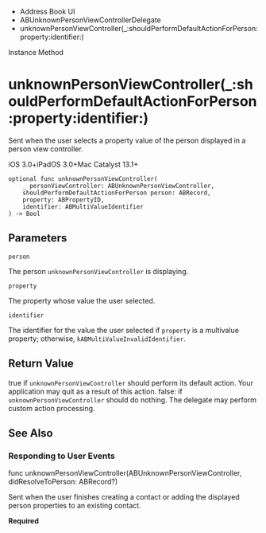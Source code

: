 

- Address Book UI
- ABUnknownPersonViewControllerDelegate
-  unknownPersonViewController(\_:shouldPerformDefaultActionForPerson:property:identifier:) 

Instance Method

# unknownPersonViewController(\_:shouldPerformDefaultActionForPerson:property:identifier:)

Sent when the user selects a property value of the person displayed in a person view controller.

iOS 3.0+iPadOS 3.0+Mac Catalyst 13.1+

``` source
optional func unknownPersonViewController(
    _ personViewController: ABUnknownPersonViewController,
    shouldPerformDefaultActionForPerson person: ABRecord,
    property: ABPropertyID,
    identifier: ABMultiValueIdentifier
) -> Bool
```

## Parameters 

`person`  

The person `unknownPersonViewController` is displaying.

`property`  

The property whose value the user selected.

`identifier`  

The identifier for the value the user selected if `property` is a multivalue property; otherwise, `kABMultiValueInvalidIdentifier`.

## Return Value

true if `unknownPersonViewController` should perform its default action. Your application may quit as a result of this action. false: if `unknownPersonViewController` should do nothing. The delegate may perform custom action processing.

## See Also

### Responding to User Events

func unknownPersonViewController(ABUnknownPersonViewController, didResolveToPerson: ABRecord?)

Sent when the user finishes creating a contact or adding the displayed person properties to an existing contact.

**Required**


